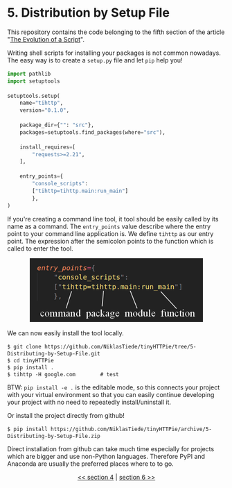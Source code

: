 # 5. Distribution by Setup File

This repository contains the code belonging to the fifth section of the article "[The Evolution of a Script](https://the-coding-lab.com/posts/the-evolution-of-a-script/)".

Writing shell scripts for installing your packages is not common nowadays. The easy way is to create a `setup.py` file and let `pip` help you!

```python
import pathlib
import setuptools

setuptools.setup(
    name="tihttp",
    version="0.1.0",

    package_dir={"": "src"},
    packages=setuptools.find_packages(where="src"),

    install_requires=[
        "requests>=2.21",
    ],

    entry_points={
        "console_scripts":
        ["tihttp=tihttp.main:run_main"]
        },
)
```

If you're creating a command line tool, it tool should be easily called by its name as a command. The `entry_points` value describe where the entry point to your command line application is. We define `tihttp` as our entry point. The expression after the semicolon points to the function which is called to enter the tool.

<p align="center">
    <img src="docs/script_entrypoint.png" width="400px">
</p>

We can now easily install the tool locally.

```
$ git clone https://github.com/NiklasTiede/tinyHTTPie/tree/5-Distributing-by-Setup-File.git
$ cd tinyHTTPie
$ pip install .
$ tihttp -H google.com        # test
```

BTW: `pip install -e .` is the editable mode, so this connects your project with your virtual environment so that you can easily continue developing your project with no need to repeatedly install/uninstall it.

Or install the project directly from github!

```
$ pip install https://github.com/NiklasTiede/tinyHTTPie/archive/5-Distributing-by-Setup-File.zip
```

Direct installation from github can take much time especially for projects which are bigger and use non-Python languages. Therefore PyPI and Anaconda are usually the preferred places where to to go.

<div>
<p align="center"><a href="https://github.com/NiklasTiede/tinyHTTPie/tree/4-Distributing-by-Installscript"><< section 4</a> | <a href="https://github.com/NiklasTiede/tinyHTTPie/tree/6-Testing-and-CI">section 6 >></a> </p>
</div>
